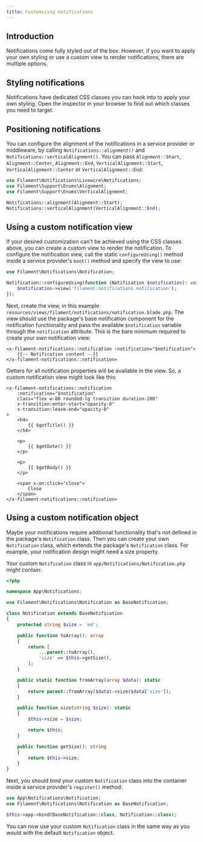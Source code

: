 ```yaml
---
title: Customizing notifications
---
```


## Introduction

Notifications come fully styled out of the box. However, if you want to apply your own styling or use a custom view to render notifications, there are multiple options.

## Styling notifications

Notifications have dedicated CSS classes you can hook into to apply your own styling. Open the inspector in your browser to find out which classes you need to target.

## Positioning notifications

You can configure the alignment of the notifications in a service provider or middleware, by calling `Notifications::alignment()` and `Notifications::verticalAlignment()`. You can pass `Alignment::Start`, `Alignment::Center`, `Alignment::End`, `VerticalAlignment::Start`, `VerticalAlignment::Center` or `VerticalAlignment::End`:

```php
use Filament\Notifications\Livewire\Notifications;
use Filament\Support\Enums\Alignment;
use Filament\Support\Enums\VerticalAlignment;

Notifications::alignment(Alignment::Start);
Notifications::verticalAlignment(VerticalAlignment::End);
```

## Using a custom notification view

If your desired customization can't be achieved using the CSS classes above, you can create a custom view to render the notification. To configure the notification view, call the static `configureUsing()` method inside a service provider's `boot()` method and specify the view to use:

```php
use Filament\Notifications\Notification;

Notification::configureUsing(function (Notification $notification): void {
    $notification->view('filament.notifications.notification');
});
```

Next, create the view, in this example `resources/views/filament/notifications/notification.blade.php`. The view should use the package's base notification component for the notification functionality and pass the available `$notification` variable through the `notification` attribute. This is the bare minimum required to create your own notification view:

```blade
<x-filament-notifications::notification :notification="$notification">
    {{-- Notification content --}}
</x-filament-notifications::notification>
```

Getters for all notification properties will be available in the view. So, a custom notification view might look like this:

```blade
<x-filament-notifications::notification
    :notification="$notification"
    class="flex w-80 rounded-lg transition duration-200"
    x-transition:enter-start="opacity-0"
    x-transition:leave-end="opacity-0"
>
    <h4>
        {{ $getTitle() }}
    </h4>

    <p>
        {{ $getDate() }}
    </p>

    <p>
        {{ $getBody() }}
    </p>

    <span x-on:click="close">
        Close
    </span>
</x-filament-notifications::notification>
```

## Using a custom notification object

Maybe your notifications require additional functionality that's not defined in the package's `Notification` class. Then you can create your own `Notification` class, which extends the package's `Notification` class. For example, your notification design might need a size property.

Your custom `Notification` class in `app/Notifications/Notification.php` might contain:

```php
<?php

namespace App\Notifications;

use Filament\Notifications\Notification as BaseNotification;

class Notification extends BaseNotification
{
    protected string $size = 'md';

    public function toArray(): array
    {
        return [
            ...parent::toArray(),
            'size' => $this->getSize(),
        ];
    }

    public static function fromArray(array $data): static
    {
        return parent::fromArray($data)->size($data['size']);
    }

    public function size(string $size): static
    {
        $this->size = $size;

        return $this;
    }

    public function getSize(): string
    {
        return $this->size;
    }
}
```

Next, you should bind your custom `Notification` class into the container inside a service provider's `register()` method:

```php
use App\Notifications\Notification;
use Filament\Notifications\Notification as BaseNotification;

$this->app->bind(BaseNotification::class, Notification::class);
```

You can now use your custom `Notification` class in the same way as you would with the default `Notification` object.
